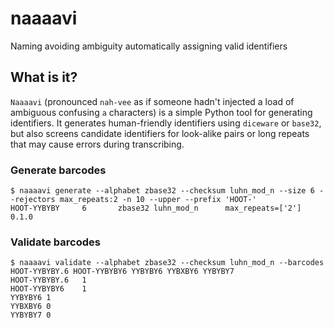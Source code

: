 # naaaavi
Naming avoiding ambiguity automatically assigning valid identifiers


## What is it?

`Naaaavi` (pronounced `nah-vee` as if someone hadn't injected a load of ambiguous confusing `a` characters) is a simple Python tool for generating identifiers.
It generates human-friendly identifiers using `diceware` or `base32`, but also screens candidate identifiers for look-alike pairs or long repeats that may cause errors during transcribing.

### Generate barcodes

    $ naaaavi generate --alphabet zbase32 --checksum luhn_mod_n --size 6 --rejectors max_repeats:2 -n 10 --upper --prefix 'HOOT-'
    HOOT-YYBYBY     6       zbase32 luhn_mod_n      max_repeats=['2']       0.1.0

### Validate barcodes

    $ naaaavi validate --alphabet zbase32 --checksum luhn_mod_n --barcodes HOOT-YYBYBY.6 HOOT-YYBYBY6 YYBYBY6 YYBXBY6 YYBYBY7
    HOOT-YYBYBY.6   1
    HOOT-YYBYBY6    1
    YYBYBY6 1
    YYBXBY6 0
    YYBYBY7 0

